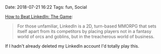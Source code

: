 Date: 2018-07-21 16:22
Tags: fun, Social

[How to Beat LinkedIn: The Game](https://theoutline.com/post/5495/how-to-beat-linked-in-the-game):

> For those unfamiliar, LinkedIn is a 2D, turn-based MMORPG that sets itself apart from its competitors by placing players not in a fantasy world of orcs and goblins, but in the treacherous world of business.

If I hadn't already deleted my LinkedIn account I'd totally play this.

